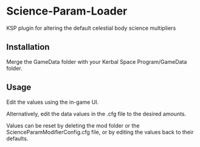 Science-Param-Loader
====================

KSP plugin for altering the default celestial body science multipliers


Installation
-------------
Merge the GameData folder with your Kerbal Space Program/GameData folder.

Usage
-------------
Edit the values using the in-game UI.

Alternatively, edit the data values in the .cfg file to the desired amounts.

Values can be reset by deleting the mod folder or the ScienceParamModifierConfig.cfg file, or by editing the values back to their defaults.

